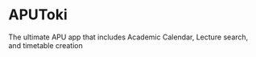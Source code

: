 # APUToki
The ultimate APU app that includes Academic Calendar, Lecture search, and timetable creation
